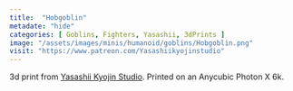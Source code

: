 ```yaml
---
title:  "Hobgoblin"
metadate: "hide"
categories: [ Goblins, Fighters, Yasashii, 3dPrints ]
image: "/assets/images/minis/humanoid/goblins/Hobgoblin.png"
visit: "https://www.patreon.com/Yasashiikyojinstudio"
---
```

3d print from [Yasashii Kyojin Studio](https://www.patreon.com/Yasashiikyojinstudio). 
Printed on an Anycubic Photon X 6k.